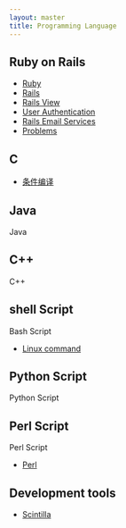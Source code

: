 ```yaml
---
layout: master
title: Programming Language
---
```


## Ruby on Rails

* [Ruby](ror/ruby.html)
* [Rails](ror/rails.html)
* [Rails View](ror/rails-view.html)
* [User Authentication](ror/user-authentication.html)
* [Rails Email Services](ror/email-service.html)
* [Problems](ror/ror-problem.html)

## C

* [条件编译](conditional_compile.html)

## Java

Java

## C++

C++

## shell Script

Bash Script
* [Linux command](shell/command.html)

## Python Script

Python Script

## Perl Script

Perl Script

* [Perl](perl/perl.html)

## Development tools

* [Scintilla](http://www.scintilla.org/)
